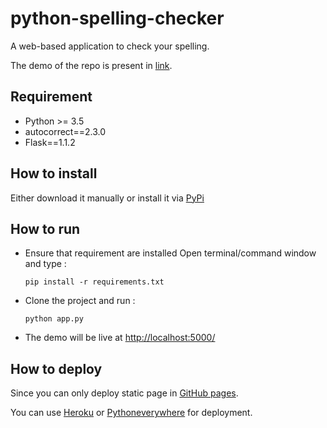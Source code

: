 # python-spelling-checker

A web-based application to check your spelling. 

The demo of the repo is present in [link](https://python-spelling-checker.herokuapp.com/).

## Requirement

- Python >= 3.5
- autocorrect==2.3.0
- Flask==1.1.2

## How to install 

Either download it manually or install it via [PyPi](https://pypi.org/)

## How to run 

- Ensure that requirement are installed
   Open terminal/command window and type :
   
  `pip install -r requirements.txt`

- Clone the project and run :

  `python app.py`
  
- The demo will be live at [http://localhost:5000/](http://localhost:5000/)

## How to deploy

Since you can only deploy static page in [GitHub pages](https://pages.github.com/).

You can use [Heroku](https://www.heroku.com/) or [Pythoneverywhere](https://www.pythonanywhere.com/) for deployment.


